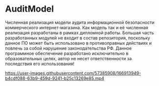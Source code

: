 # AuditModel
Численная реализация модели аудита информационной безопасности коммерческого интернет-магазина. Как модель так и её численная реализация разработаны в рамках дипломной работы.
Большая часть разработанных модулей не входит в состав репозитория, поскольку данное ПО может быть использовано в противоправных действиях и повлечь за собой нарушение законодательства РФ. Данное программное обеспечение разработано исключительно в образовательных целях, автор не несет ответственности за последствия его использования! 

https://user-images.githubusercontent.com/57385908/166913949-b4cdf088-63b9-459d-9241-b25c13269e85.mp4

